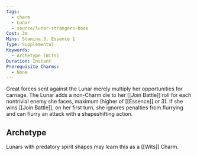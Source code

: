 ```yaml
---
tags:
  - charm
  - Lunar
  - source/lunar-strangers-book
Cost: 3m
Mins: Stamina 3, Essence 1
Type: Supplemental
Keywords:
  - Archetype (Wits)
Duration: Instant
Prerequisite Charms:
  - None
---
```

Great forces sent against the Lunar merely multiply her opportunities for carnage.
The Lunar adds a non-Charm die to her [[Join Battle]] roll for each nontrivial enemy she faces, maximum (higher of [[Essence]] or 3). If she wins [[Join Battle]], on her first turn, she ignores penalties from flurrying and can flurry an attack with a shapeshifting action.

## Archetype 
Lunars with predatory spirit shapes may learn this as a [[Wits]] Charm.